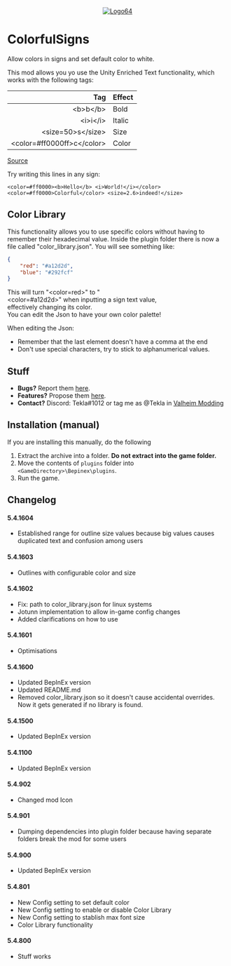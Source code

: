 ‎<p align="center">[![Logo64](https://user-images.githubusercontent.com/23636548/135311233-240e15b7-73b1-4d2e-b37c-b0b527338504.png)](https://ko-fi.com/tekla)</p>

# ColorfulSigns

Allow colors in signs and set default color to white.

This mod allows you yo use the Unity Enriched Text functionality, which works with the following tags:

|                          Tag | Effect |
| ---------------------------: | :----- |
|                   \<b>b\</b> | Bold   |
|                   \<i>i\</i> | Italic |
|          \<size=50>s\</size> | Size   |
| \<color=#ff0000ff>c\</color> | Color  |

[Source](https://docs.unity3d.com/Packages/com.unity.ugui@1.0/manual/StyledText.html)

Try writing this lines in any sign:

```
<color=#ff0000><b>Hello</b> <i>World!</i></color>
<color=#ff0000>Colorful</color> <size=2.6>indeed!</size>
```

## Color Library

This functionality allows you to use specific colors without having to remember their hexadecimal value.
Inside the plugin folder there is now a file called "color_library.json". You will see something like:

```json
{
    "red": "#a12d2d",
    "blue": "#292fcf"
}
```

This will turn "<color=red>" to "<color=#a12d2d>" when inputting a sign text value, effectively changing its color. You can edit the Json to have your own color palette!

When editing the Json:

-   Remember that the last element doesn't have a comma at the end
-   Don't use special characters, try to stick to alphanumerical values.

## Stuff

-   **Bugs?** Report them [here](https://github.com/T3kla/ValMods/issues).
-   **Features?** Propose them [here](https://github.com/T3kla/ValMods/issues).
-   **Contact?** Discord: Tekla#1012 or tag me as @Tekla in [Valheim Modding](https://discord.gg/RBq2mzeu4z)

## Installation (manual)

If you are installing this manually, do the following

1. Extract the archive into a folder. **Do not extract into the game folder.**
2. Move the contents of `plugins` folder into `<GameDirectory>\Bepinex\plugins`.
3. Run the game.

## Changelog

#### 5.4.1604

-   Established range for outline size values because big values causes duplicated text and confusion among users

#### 5.4.1603

-   Outlines with configurable color and size

#### 5.4.1602

-   Fix: path to color_library.json for linux systems
-   Jotunn implementation to allow in-game config changes
-   Added clarifications on how to use

#### 5.4.1601

-   Optimisations

#### 5.4.1600

-   Updated BepInEx version
-   Updated README.md
-   Removed color_library.json so it doesn't cause accidental overrides. Now it gets generated if no library is found.

#### 5.4.1500

-   Updated BepInEx version

#### 5.4.1100

-   Updated BepInEx version

#### 5.4.902

-   Changed mod Icon

#### 5.4.901

-   Dumping dependencies into plugin folder because having separate folders break the mod for some users

#### 5.4.900

-   Updated BepInEx version

#### 5.4.801

-   New Config setting to set default color
-   New Config setting to enable or disable Color Library
-   New Config setting to stablish max font size
-   Color Library functionality

#### 5.4.800

-   Stuff works
